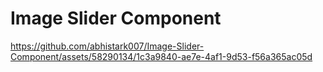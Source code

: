 # Image Slider Component



https://github.com/abhistark007/Image-Slider-Component/assets/58290134/1c3a9840-ae7e-4af1-9d53-f56a365ac05d


